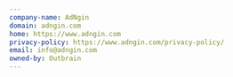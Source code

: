 ```yaml
---
company-name: AdNgin
domain: adngin.com
home: https://www.adngin.com
privacy-policy: https://www.adngin.com/privacy-policy/
email: info@adngin.com
owned-by: Outbrain
---
```




